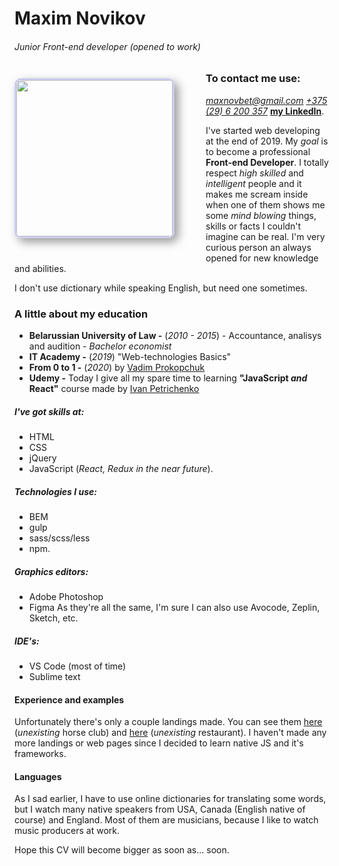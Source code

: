 
# **Maxim Novikov**
###### Junior Front-end developer (opened to work)
<img src="https://scontent.fmsq1-1.fna.fbcdn.net/v/t1.0-9/118881956_10207584663812636_224423668226504849_n.jpg?_nc_cat=105&_nc_sid=09cbfe&_nc_ohc=w6lJ8_pmtKIAX-hbsOD&_nc_ht=scontent.fmsq1-1.fna&oh=fd90e4b5ae0ba2ef4b82bebbc36e4479&oe=5F78CEFA" width="250"  style="margin: 10px 50px 30px 0; border-radius: 10px; border: 3px solid #ccccee; box-shadow: 6px 6px 15px 0px rgba(0,0,0,0.4); float: left;"/>

### To contact me use:
*[maxnovbet@gmail.com](maxnovbet@gmail.com)*
*[+375 (29) 6 200 357](+375296200357)*
**[my LinkedIn](https://www.linkedin.com/in/manovik)**.


I've started web developing at the end of 2019. My _goal_ is to become a professional **Front-end Developer**. I totally respect _high skilled_ and _intelligent_ people and it makes me scream inside when one of them shows me some _mind blowing_ things, skills or facts I couldn't imagine can be real.
I'm very curious person an always opened for new knowledge and abilities.

I don't use dictionary while speaking English, but need one sometimes.

<div style="clear: both">

### A little about my education

- **Belarussian University of Law -** (*2010 - 2015*) - Accountance, analisys and audition - _Bachelor economist_
- **IT Academy -** (*2019*) "Web-technologies Basics"
- **From 0 to 1 -** (*2020*) by [Vadim Prokopchuk](https://www.linkedin.com/in/vadim-prokopchuk-a4725616a/)
- **Udemy -** Today I give all my spare time to learning **"JavaScript _and_ React"** course made by [Ivan Petrichenko](https://www.linkedin.com/in/ivan-petrychenko/)

##### I've got skills at:
- HTML
- CSS
- jQuery
- JavaScript (_React, Redux in the near future_).


##### Technologies I use: 
- BEM
- gulp
- sass/scss/less
- npm.

##### Graphics editors:
- Adobe Photoshop
- Figma
As they're all the same, I'm sure I can also use Avocode, Zeplin, Sketch, etc.

##### IDE's:
- VS Code (most of time)
- Sublime text


#### Experience and examples

Unfortunately there's only a couple landings made.
You can see them [here](https://manovik.github.io/show-horses) (_unexisting_ horse club) and [here](https://manovik.github.io/show-rest) (_unexisting_ restaurant). I haven't made any more landings or web pages since I decided to learn native JS and it's frameworks.

#### Languages

As I sad earlier, I have to use online dictionaries for translating some words, but I watch many native speakers from USA, Canada (English native of course) and England. Most of them are musicians, because I like to watch music producers at work.

Hope this CV will become bigger as soon as... soon.

</div>